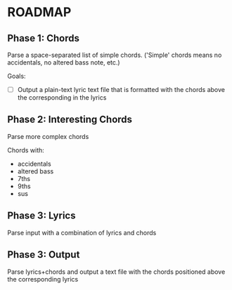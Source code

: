 # ROADMAP

## Phase 1: Chords

Parse a space-separated list of simple chords.
('Simple' chords means no accidentals, no altered bass note, etc.)

Goals:

- [ ] Output a plain-text lyric text file that is formatted with the chords above the corresponding in the lyrics

## Phase 2: Interesting Chords

Parse more complex chords

Chords with:
- accidentals
- altered bass
- 7ths
- 9ths
- sus

## Phase 3: Lyrics

Parse input with a combination of lyrics and chords

## Phase 3: Output

Parse lyrics+chords and output a text file with the chords positioned above the corresponding lyrics
